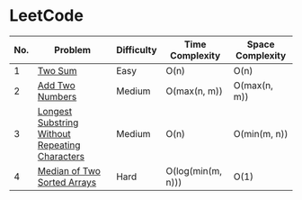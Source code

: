 # LeetCode

|No.|                   Problem                                                                                                 |Difficulty | Time Complexity                            | Space Complexity                          |
|---|---------------------------------------------------------------------------------------------------------------------------|-----------|--------------------------------------------|-------------------------------------------|
|1  |[Two Sum](https://github.com/datttrian/leetcode/tree/main/src/two-sum)                                                     |Easy       |O(n)                                        |O(n)                                       |
|2  |[Add Two Numbers](https://github.com/datttrian/leetcode/tree/main/src/add-two-numbers)                                     |Medium     |O(max(n, m))                                |O(max(n, m))                               |
|3  |[Longest Substring Without Repeating Characters](https://github.com/datttrian/leetcode/tree/main/src/add-two-numbers)      |Medium     |O(n)                                        |O(min(m, n))                               |
|4  |[Median of Two Sorted Arrays](https://github.com/datttrian/leetcode/tree/main/src/median-of-two-sorted-arrays)             |Hard       |O(log(min(m, n)))                           |O(1)                                       |

<!-- |[Longest Palindromic Substring](https://github.com/datttrian/leetcode/tree/main/src/longest-palindromic-substring)         |O(n^2)                                      |O(n)                                       |
|[Zigzag Conversion](https://github.com/datttrian/leetcode/tree/main/src/zigzag-conversion)                                 |O(n)                                        |O(n)                                       |
|[Next Permutation](https://github.com/datttrian/leetcode/tree/main/src/longest-substring-without-repeating-characters)     |O(n)                                        |O(1)                                       | -->
